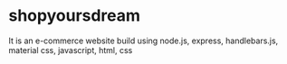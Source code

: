 # shopyoursdream
It is an e-commerce website build using node.js, express, handlebars.js, material css, javascript, html, css
